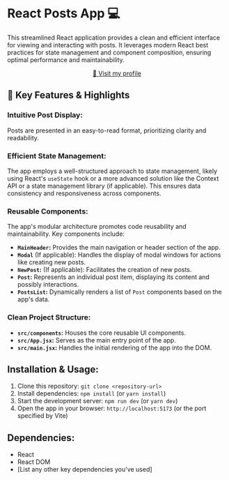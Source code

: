# React Posts App 💻
This streamlined React application provides a clean and efficient interface for viewing and 
interacting with posts. It leverages modern React best practices for state management and component composition, 
ensuring optimal performance and maintainability.

<p align="center"><a href="https://github.com/Kurabombei">📱 Visit my profile</a></p>

## 🚀 Key Features & Highlights

### Intuitive Post Display:

Posts are presented in an easy-to-read format, prioritizing clarity and readability.

### Efficient State Management:

The app employs a well-structured approach to state management, likely using React's `useState` hook or a more advanced solution like the Context API or a state management library (if applicable). This ensures data consistency and responsiveness across components.

### Reusable Components:

The app's modular architecture promotes code reusability and maintainability. Key components include:

*   **`MainHeader`:** Provides the main navigation or header section of the app.
*   **`Modal`** (If applicable): Handles the display of modal windows for actions like creating new posts.
*   **`NewPost`:** (If applicable): Facilitates the creation of new posts.
*   **`Post`:** Represents an individual post item, displaying its content and possibly interactions.
*   **`PostsList`:** Dynamically renders a list of `Post` components based on the app's data.

### Clean Project Structure:

*   **`src/components`:** Houses the core reusable UI components.
*   **`src/App.jsx`:** Serves as the main entry point of the app.
*   **`src/main.jsx`:** Handles the initial rendering of the app into the DOM.
<p align="center">

[//]: # (<img src="https://source.unsplash.com/random" alt="Random Image" width="400px">)

[//]: # (<img src="https://source.unsplash.com/random" alt="Random Image" width="400px">)
</p>

## Installation & Usage:

1.  Clone this repository:  `git clone <repository-url>`
2.  Install dependencies:  `npm install` (or `yarn install`)
3.  Start the development server: `npm run dev` (or `yarn dev`)
4.  Open the app 
 in your browser: `http://localhost:5173` (or the port specified by Vite)

## Dependencies:

*   React
*   React DOM
*   [List any other key dependencies you've used]
